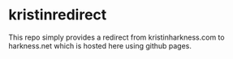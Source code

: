 # kristinredirect
This repo simply provides a redirect from kristinharkness.com to harkness.net which is hosted here using github pages.
